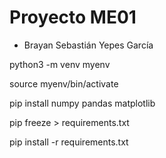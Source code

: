 # Proyecto ME01

- Brayan Sebastián Yepes García

python3 -m venv myenv

source myenv/bin/activate


pip install numpy pandas matplotlib


pip freeze > requirements.txt


pip install -r requirements.txt


